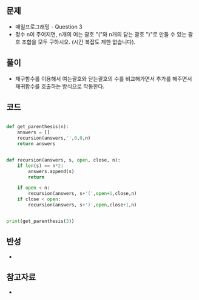 ## 문제

- 매일프로그래밍 - Question 3
- 정수 n이 주어지면, n개의 여는 괄호 "("와 n개의 닫는 괄호 ")"로 만들 수 있는 괄호 조합을 모두 구하시오. (시간 복잡도 제한 없습니다).

## 풀이

- 재구함수를 이용해서 여는괄호와 닫는괄호의 수를 비교해가면서 추가를 해주면서 재귀함수를 호출하는 방식으로 작동한다.

## 코드

```python

def get_parenthesis(n):
	answers = []
	recursion(answers,'',0,0,n)
	return answers


def recursion(answers, s, open, close, n):
	if len(s) == n*2:
		answers.append(s)
		return

	if open < n:
		recursion(answers, s+'(',open+1,close,n)
	if close < open:
		recursion(answers, s+')',open,close+1,n)


print(get_parenthesis(3))

```

## 반성

- 

## 참고자료
- 

